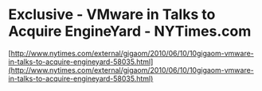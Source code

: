 <!--
id: 698145530
link: http://tumblr.atmos.org/post/698145530/exclusive-vmware-in-talks-to-acquire-engineyard
slug: exclusive-vmware-in-talks-to-acquire-engineyard
date: Mon Jun 14 2010 11:17:15 GMT-0700 (PDT)
publish: 2010-06-014
tags: 
title: Exclusive - VMware in Talks to Acquire EngineYard - NYTimes.com
-->


Exclusive - VMware in Talks to Acquire EngineYard - NYTimes.com
===============================================================

[http://www.nytimes.com/external/gigaom/2010/06/10/10gigaom-vmware-in-talks-to-acquire-engineyard-58035.html](http://www.nytimes.com/external/gigaom/2010/06/10/10gigaom-vmware-in-talks-to-acquire-engineyard-58035.html)

